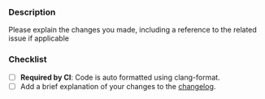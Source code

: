 ### Description

Please explain the changes you made, including a reference to the related issue if applicable

### Checklist
- [ ] **Required by CI**: Code is auto formatted using clang-format.
- [ ] Add a brief explanation of your changes to the [changelog](mujoco_ros/CHANGELOG.md).
